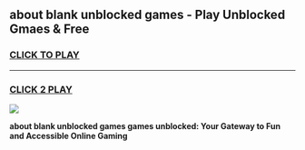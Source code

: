 
## about blank unblocked games - Play Unblocked Gmaes & Free
<h3>
<a href="https://premium.freeplayer.one?title=about_blank_unblocked_games&ref=20F">CLICK TO PLAY</a></h3>
<hr>

<h3>
<a href="https://premium.freeplayer.one?title=about_blank_unblocked_games&ref=20F">CLICK 2 PLAY</a>
  
</h3>

<a href="https://premium.freeplayer.one?title=about_blank_unblocked_games&ref=20F/"><img src="https://clearcache.store/games.png"></a>


**about blank unblocked games games unblocked: Your Gateway to Fun and Accessible Online Gaming**
